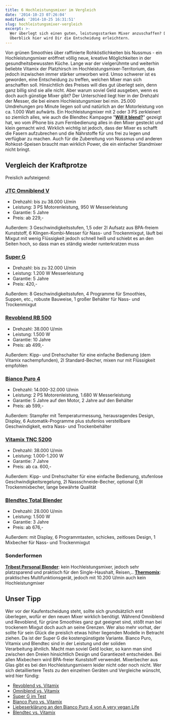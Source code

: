 ```yaml
---
title: 6 Hochleistungsmixer im Vergleich
date: '2014-10-23 07:26:04'
modified: '2014-10-25 16:31:51'
slug: hochleistungsmixer-vergleich
excerpt: >-
  Wer überlegt sich einen guten, leistungsstarken Mixer anzuschaffen? Dieser
  Überblick hier wird Dir die Entscheidung erleichtern.
---
```


Von grünen Smoothies über raffinierte Rohköstlichkeiten bis Nussmus - ein Hochleistungsmixer eröffnet völlig neue, kreative Möglichkeiten in der gesundheitsbewussten Küche. Lange war der vielgerühmte und weiterhin beliebte Vitamix der Platzhirsch im Hochleistungsmixer-Territorium, das jedoch inzwischen immer stärker umworben wird. Umso schwerer ist es geworden, eine Entscheidung zu treffen, welchen Mixer man sich anschaffen soll. Hinsichtlich des Preises will dies gut überlegt sein, denn ganz billig sind sie alle nicht. Aber warum soviel Geld ausgeben, wenn es doch auch günstige Mixer gibt? Der Unterschied liegt hier in der Drehzahl der Messer, die bei einem Hochleistungsmixer bei min. 25.000 Umdrehungen pro Minute liegen soll und natürlich an der Motorleistung von ca. 1.000 Watt aufwärts. Ein Hochleistungmixer mit 2 oder 3 PS zerkleinert so ziemlich alles, wie auch die Blendtec Kampagne "[**Will it blend?**](http://www.willitblend.com/)" gezeigt hat, wo vom iPhone bis zum Fernbedienung alles in den Mixer gesteckt und klein gemacht wird. Wirklich wichtig ist jedoch, dass der Mixer es schafft die Fasern aufzubrechen und die Nährstoffe für uns frei zu legen und verfügbar zu machen. Auch für die Zubereitung von Nussmus und anderen Rohkost-Speisen braucht man wirklich Power, die ein einfacher Standmixer nicht bringt.

## Vergleich der Kraftprotze

Preislich aufsteigend:

### [**JTC Omniblend V**](http://omniblend.de/)

*   Drehzahl: bis zu 38.000 U/min
*   Leistung: 3 PS Motorenleistung, 950 W Messerleistung
*   Garantie: 5 Jahre
*   Preis: ab 229,-

Außerdem: 3 Geschwindigkeitsstufen, 1,5 oder 2l Aufsatz aus BPA-freiem Kunststoff, 6 Klingen-Kombi-Messer für Nass- und Trockenmixgut, läuft bei Mixgut mit wenig Flüssigkeit jedoch schnell heiß und schiebt es an den Seiten hoch, so dass man es ständig wieder runterkratzen muss

### [**Super G**](http://www.trink-dich-fit.at/index.php/wasser-ioniserer-shop/hochleistungsmixer)

*   Drehzahl: bis zu 32.000 U/min
*   Leistung: 1.200 W Messerleistung
*   Garantie: 5 Jahre
*   Preis: 420,-

Außerdem: 8 Geschwindigkeitsstufen, 4 Programme für Smoothies, Suppen, etc., robuste Bauweise, 1 großer Behälter für Nass- und Trockenmixgut

### **[Revoblend RB 500](http://revoblend.de/)**

*   Drehzahl: 38.000 U/min
*   Leistung: 1.500 W
*   Garantie: 10 Jahre
*   Preis: ab 499,-

Außerdem: Kipp- und Drehschalter für eine einfache Bedienung (dem Vitamix nachempfunden), 2l Standard-Becher, mixen nur mit Flüssigkeit empfohlen

### [**Bianco Puro 4**](http://www.power-trifft-design.de/produkte/puro/)

*   Drehzahl: 14.000-32.000 U/min
*   Leistung: 2 PS Motorenleistung, 1.680 W Messerleistung
*   Garantie: 5 Jahre auf den Motor, 2 Jahre auf den Behälter
*   Preis: ab 599,-

Außerdem: Stampfer mit Temperaturmessung, herausragendes Design, Display, 6 Automatik-Programme plus stufenlos verstellbare Geschwindigkeit, extra Nass- und Trockenbehälter

### [**Vitamix TNC 5200**](https://www.vitamix.com)

*   Drehzahl: 38.000 U/min
*   Leistung: 1.000-1.200 W
*   Garantie: 7 Jahre
*   Preis: ab ca. 600,-

Außerdem: Kipp- und Drehschalter für eine einfache Bedienung, stufenlose Geschwindigkeitsregelung, 2l Nassschneide-Becher, optional 0,9l Trockenmixbecher, lange bewährte Qualität

### [**Blendtec Total Blender**](http://www.horeca24.at/blendtec/blendtec_total-blender.htm) 

*   Drehzahl: 28.000 U/min
*   Leistung: 1.500 W
*   Garantie: 3 Jahre
*   Preis: ab 676,-

Außerdem: mit Display, 6 Programmtasten, schickes, zeitloses Design, 1 Mixbecher für Nass- und Trockenmixgut

### Sonderformen

[**Tribest Personal Blender**](http://www.tribestlife.com/product-brand/tribest-personal-blender): kein Hochleistungsmixer, jedoch sehr platzsparend und praktisch für den Single-Haushalt, Reisen,.. [**Thermomix**](http://thermomix.vorwerk.at/): praktisches Multifunktionsgerät, jedoch mit 10.200 U/min auch kein Hochleistungmixer

## Unser Tipp

Wer vor der Kaufentscheidung steht, sollte sich grundsätzlich erst überlegen, wofür er den neuen Mixer wirklich benötigt. Während Omniblend und Revoblend, für grüne Smoothies ganz gut geeignet sind, stößt man bei trockenem Mixgut doch auch an seine Grenzen. Wer also mehr vorhat, der sollte für sein Glück die preislich etwas höher liegenden Modelle in Betracht ziehen. Da ist der Super G die kostengünstigste Variante. Bianco Puro, Vitamix und Blendtec sind in der Leistung und der soliden Verarbeitung ähnlich. Macht man soviel Geld locker, so kann man sind zwischen den Dreien hinsichtlich Design und Garantiezeit entscheiden. Bei allen Mixbechern wird BPA-freier Kunststoff verwendet. Mixerbecher aus Glas gibt es bei den Hochleistungsmixern leider nicht oder noch nicht. Wer sich detailliertere Tests zu den einzelnen Geräten und Vergleiche wünscht, wird hier fündig:

*   [Revoblend vs. Vitamix](http://vollwert.wordpress.com/2012/05/13/revoblend-und-vitamix-ein-vergleich/)
*   [Omniblend vs. Vitamix](http://dieumsteiger.blogspot.co.at/2012/08/vergleichstest-vitamix-vs-omniblend.html)
*   [Super G im Test](https://www.veganblatt.com/hochleistungsmixer-super-g)
*   [Bianco Puro vs. Vitamix](http://www.youtube.com/watch?v=9c8FWpB1_Kw)
*   [Liebeserklärung an den Bianco Puro 4 von A very vegan Life](http://averyveganlife.de/2013/06/eine-liebeserklarung-an-puro-4-von-bianco/)
*   [Blendtec vs. Vitamix](http://simplegreensmoothies.com/blendtec-vs-vitamix)
